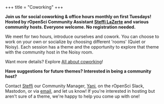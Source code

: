 +++
title = "Coworking"
+++

**Join us for social coworking & office hours monthly on first Tuesdays! 
Hosted by rOpenSci Community Assistant [Steffi LaZerte](/author/steffi-lazerte) and various community hosts. 
Everyone welcome. 
No registration needed.**

We meet for two hours, introduce ourselves and cowork. You can choose to 
work on your own or socialize by choosing different 'rooms' (Quiet or Noisy). 
Each session has a theme and the opportunity to explore that theme with the 
community host in the Noisy room.

Want more details? Explore [All about coworking](/blog/2023/06/21/coworking/)!

**Have suggestions for future themes? Interested in being a community host?**  

Contact [Steffi](/author/steffi-lazerte) our Community Manager, [Yani](/author/yanina-bellini-saibene), on the rOpenSci Slack, Mastodon, or via [email](yabellini@ropensci.org), and let us know! 
If you're interested in hosting but aren't sure of a theme, we're happy to 
help you come up with one!
